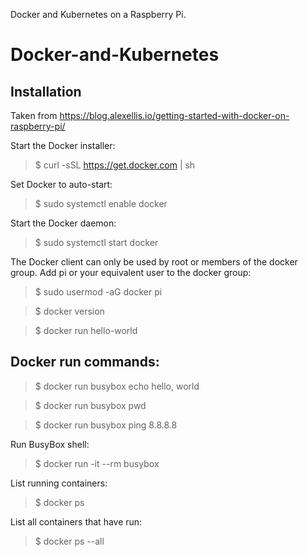 Docker and Kubernetes on a Raspberry Pi.

# Docker-and-Kubernetes

## Installation
Taken from https://blog.alexellis.io/getting-started-with-docker-on-raspberry-pi/

Start the Docker installer: 

> $ curl -sSL https://get.docker.com | sh

Set Docker to auto-start:

> $ sudo systemctl enable docker

Start the Docker daemon:

> $ sudo systemctl start docker

The Docker client can only be used by root or members of the docker group. Add pi or your equivalent user to the docker group:

> $ sudo usermod -aG docker pi

> $ docker version

> $ docker run hello-world

## Docker run commands:
> $ docker run busybox echo hello, world

> $ docker run busybox pwd

> $ docker run busybox ping 8.8.8.8

Run BusyBox shell:

> $ docker run -it --rm busybox


List running containers:
> $ docker ps

List all containers that have run:
> $ docker ps --all
